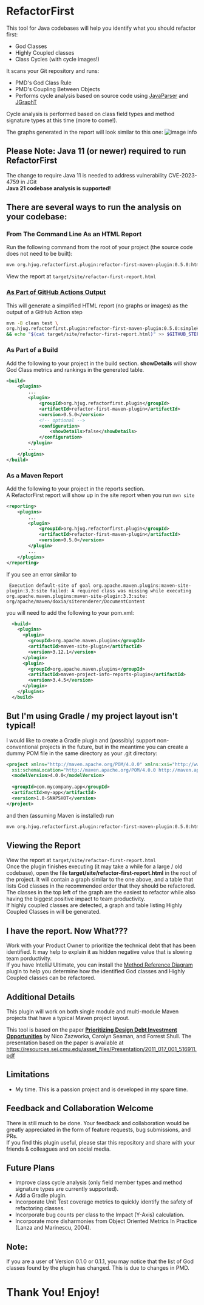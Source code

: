 # RefactorFirst

This tool for Java codebases will help you identify what you should refactor first:
- God Classes
- Highly Coupled classes
- Class Cycles (with cycle images!)

It scans your Git repository and runs:
- PMD's God Class Rule
- PMD's Coupling Between Objects
- Performs cycle analysis based on source code using [JavaParser](https://javaparser.org/) and [JGraphT](https://jgrapht.org/)

Cycle analysis is performed based on class field types and method signature types at this time (more to come!).  

The graphs generated in the report will look similar to this one:
![image info](./RefactorFirst_Sample_Report.png)

## Please Note: Java 11 (or newer) required to run RefactorFirst
The change to require Java 11 is needed to address vulnerability CVE-2023-4759 in JGit  
**Java 21 codebase analysis is supported!**

## There are several ways to run the analysis on your codebase:

### From The Command Line As an HTML Report
Run the following command from the root of your project (the source code does not need to be built):

```bash
mvn org.hjug.refactorfirst.plugin:refactor-first-maven-plugin:0.5.0:htmlReport
```
View the report at ```target/site/refactor-first-report.html```

### [As Part of GitHub Actions Output](https://github.blog/news-insights/product-news/supercharging-github-actions-with-job-summaries/)
This will generate a simplified HTML report (no graphs or images) as the output of a GitHub Action step
```bash
mvn -B clean test \
org.hjug.refactorfirst.plugin:refactor-first-maven-plugin:0.5.0:simpleHtmlReport \
&& echo "$(cat target/site/refactor-first-report.html)" >> $GITHUB_STEP_SUMMARY
```

### As Part of a Build
Add the following to your project in the build section.  **showDetails** will show God Class metrics and rankings in the generated table.
```xml
<build>
    <plugins>
        ...
        <plugin>
            <groupId>org.hjug.refactorfirst.plugin</groupId>
            <artifactId>refactor-first-maven-plugin</artifactId>
            <version>0.5.0</version>       
            <!-- optional -->
            <configuration>
                <showDetails>false</showDetails>
            </configuration>
        </plugin>
        ...
    </plugins>
</build>
```

### As a Maven Report
Add the following to your project in the reports section.   
A RefactorFirst report will show up in the site report when you run ```mvn site```
```xml
<reporting>
    <plugins>
        ...
        <plugin>
            <groupId>org.hjug.refactorfirst.plugin</groupId>
            <artifactId>refactor-first-maven-plugin</artifactId>
            <version>0.5.0</version>       
        </plugin>
        ...
    </plugins>
</reporting>
```

If you see an error similar to
```
 Execution default-site of goal org.apache.maven.plugins:maven-site-plugin:3.3:site failed: A required class was missing while executing org.apache.maven.plugins:maven-site-plugin:3.3:site: org/apache/maven/doxia/siterenderer/DocumentContent
```
you will need to add the following to your pom.xml:
```xml
  <build>
    <plugins>        
      <plugin>
        <groupId>org.apache.maven.plugins</groupId>
        <artifactId>maven-site-plugin</artifactId>
        <version>3.12.1</version>
      </plugin>
      <plugin>
        <groupId>org.apache.maven.plugins</groupId>
        <artifactId>maven-project-info-reports-plugin</artifactId>
        <version>3.4.5</version>
      </plugin>
    </plugins>
  </build>
```


## But I'm using Gradle / my project layout isn't typical!
I would like to create a Gradle plugin and (possibly) support non-conventional projects in the future, but in the meantime you can create a dummy POM file in the same directory as your .git directory:

```xml
<project xmlns="http://maven.apache.org/POM/4.0.0" xmlns:xsi="http://www.w3.org/2001/XMLSchema-instance"
  xsi:schemaLocation="http://maven.apache.org/POM/4.0.0 http://maven.apache.org/xsd/maven-4.0.0.xsd">
  <modelVersion>4.0.0</modelVersion>
 
  <groupId>com.mycompany.app</groupId>
  <artifactId>my-app</artifactId>
  <version>1.0-SNAPSHOT</version>
</project>
```
and then (assuming Maven is installed) run

```bash
mvn org.hjug.refactorfirst.plugin:refactor-first-maven-plugin:0.5.0:htmlReport
```

## Viewing the Report
View the report at ```target/site/refactor-first-report.html```   
Once the plugin finishes executing (it may take a while for a large / old codebase), open the file **target/site/refactor-first-report.html** in the root of the project.  It will contain a graph similar to the one above, and a table that lists God classes in the recommended order that they should be refactored.  The classes in the top left of the graph are the easiest to refactor while also having the biggest positive impact to team productivity.  
If highly coupled classes are detected, a graph and table listing Highly Coupled Classes in will be generated.

## I have the report.  Now What???
Work with your Product Owner to prioritize the technical debt that has been identified.  It may help to explain it as hidden negative value that is slowing team porductivity.  
If you have IntelliJ Ultimate, you can install the [Method Reference Diagram](https://plugins.jetbrains.com/plugin/7996-java-method-reference-diagram) plugin to help you determine how the identified God classes and Highly Coupled classes can be refactored.


## Additional Details
This plugin will work on both single module and multi-module Maven projects that have a typical Maven project layout.
 
This tool is based on the paper **[Prioritizing Design Debt Investment Opportunities](https://dl.acm.org/doi/10.1145/1985362.1985372)** by Nico Zazworka, Carolyn Seaman, and Forrest Shull.  The presentation based on the paper is available at https://resources.sei.cmu.edu/asset_files/Presentation/2011_017_001_516911.pdf 

## Limitations
* My time.  This is a passion project and is developed in my spare time.

## Feedback and Collaboration Welcome
There is still much to be done.  Your feedback and collaboration would be greatly appreciated in the form of feature requests, bug submissions, and PRs.  
If you find this plugin useful, please star this repository and share with your friends & colleagues and on social media.

## Future Plans
* Improve class cycle analysis (only field member types and method signature types are currently supported).
* Add a Gradle plugin.
* Incorporate Unit Test coverage metrics to quickly identify the safety of refactoring classes.
* Incorporate bug counts per class to the Impact (Y-Axis) calculation.
* Incorporate more disharmonies from Object Oriented Metrics In Practice (Lanza and Marinescu, 2004).

## Note:
If you are a user of Version 0.1.0 or 0.1.1, you may notice that the list of God classes found by the plugin has changed.  This is due to changes in PMD.

# Thank You!  Enjoy!
